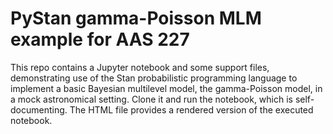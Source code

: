 # PyStan gamma-Poisson MLM example for AAS 227

This repo contains a Jupyter notebook and some support files, demonstrating use of the Stan probabilistic programming language to implement a basic Bayesian multilevel model, the gamma-Poisson model, in a mock astronomical setting.
Clone it and run the notebook, which is self-documenting.  The HTML file provides a rendered version of the executed notebook.
